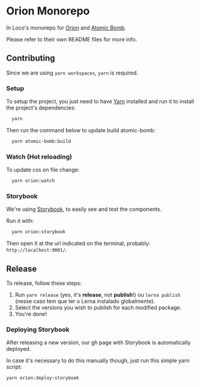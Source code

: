 # Orion Monorepo

In Loco's monorepo for [Orion](https://github.com/inloco/orion/tree/master/packages/orion) and [Atomic Bomb](https://github.com/inloco/orion/tree/master/packages/atomic-bomb).

Please refer to their own README files for more info.

## Contributing

Since we are using `yarn workspaces`, `yarn` is required.

### Setup

To setup the project, you just need to have [Yarn](https://yarnpkg.com/en/) installed and run it to install the project's dependencies:

```sh
  yarn
```

Then run the command below to update build atomic-bomb:

```sh
  yarn atomic-bomb:build
```

### Watch (Hot reloading)

To update css on file change:

```sh
  yarn orion:watch
```

### Storybook

We're using [Storybook](https://storybook.js.org/), to easily see and test the components.

Run it with:

```sh
  yarn orion:storybook
```

Then open it at the url indicated on the terminal, probably: `http://localhost:9001/`.

## Release

To release, follow these steps:

1. Run `yarn release` (yes, it's **release**, not **publish**!) ou `lerna publish` (nesse caso tem que ter o Lerna instalado globalmente).
2. Select the versions you wish to publish for each modified package.
3. You're done!

### Deploying Storybook

After releasing a new version, our gh page with Storybook is automatically deployed.

In case it's necessary to do this manually though, just run this simple yarn script:

```sh
yarn orion:deploy:storybook
```
